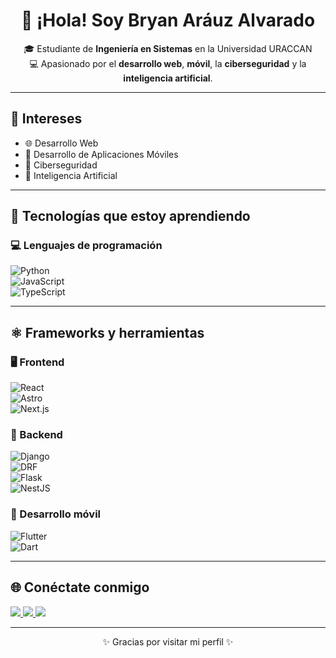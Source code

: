 <h1 align="center">👋 ¡Hola! Soy Bryan Aráuz Alvarado</h1>

<p align="center">
🎓 Estudiante de <strong>Ingeniería en Sistemas</strong> en la Universidad URACCAN <br/>
💻 Apasionado por el <strong>desarrollo web</strong>, <strong>móvil</strong>, la <strong>ciberseguridad</strong> y la <strong>inteligencia artificial</strong>.
</p>

---

## 👀 Intereses

- 🌐 Desarrollo Web  
- 📱 Desarrollo de Aplicaciones Móviles  
- 🔐 Ciberseguridad  
- 🤖 Inteligencia Artificial

---

## 🌱 Tecnologías que estoy aprendiendo

### 💻 Lenguajes de programación

![Python](https://img.shields.io/badge/Python-3776AB?style=for-the-badge&logo=python&logoColor=white)  
![JavaScript](https://img.shields.io/badge/JavaScript-F7DF1E?style=for-the-badge&logo=javascript&logoColor=black)  
![TypeScript](https://img.shields.io/badge/TypeScript-3178C6?style=for-the-badge&logo=typescript&logoColor=white)

---

## ⚛️ Frameworks y herramientas

### 🖥️ Frontend

![React](https://img.shields.io/badge/React-20232A?style=for-the-badge&logo=react&logoColor=61DAFB)  
![Astro](https://img.shields.io/badge/Astro-000000?style=for-the-badge&logo=astro&logoColor=white)  
![Next.js](https://img.shields.io/badge/Next.js-000000?style=for-the-badge&logo=nextdotjs&logoColor=white)

### 🔧 Backend

![Django](https://img.shields.io/badge/Django-092E20?style=for-the-badge&logo=django&logoColor=white)  
![DRF](https://img.shields.io/badge/Django%20REST-ff1709?style=for-the-badge&logo=django&logoColor=white)  
![Flask](https://img.shields.io/badge/Flask-000000?style=for-the-badge&logo=flask&logoColor=white)  
![NestJS](https://img.shields.io/badge/NestJS-E0234E?style=for-the-badge&logo=nestjs&logoColor=white)

### 📱 Desarrollo móvil

![Flutter](https://img.shields.io/badge/Flutter-02569B?style=for-the-badge&logo=flutter&logoColor=white)  
![Dart](https://img.shields.io/badge/Dart-0175C2?style=for-the-badge&logo=dart&logoColor=white)

---

## 🌐 Conéctate conmigo

<p align="left">
  <a href="https://github.com/tu_usuario" target="_blank">
    <img src="https://img.shields.io/badge/GitHub-181717?style=for-the-badge&logo=github&logoColor=white" />
  </a>
  <a href="https://www.linkedin.com/in/tu_usuario" target="_blank">
    <img src="https://img.shields.io/badge/LinkedIn-0A66C2?style=for-the-badge&logo=linkedin&logoColor=white" />
  </a>
  <a href="mailto:tuemail@ejemplo.com" target="_blank">
    <img src="https://img.shields.io/badge/Email-D14836?style=for-the-badge&logo=gmail&logoColor=white" />
  </a>
</p>

---

<p align="center">✨ Gracias por visitar mi perfil ✨</p>
